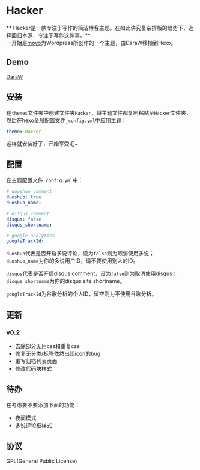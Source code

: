 # Hacker
** Hacker是一款专注于写作的简洁博客主题。在如此讲究复杂排版的趋势下，选择回归本源，专注于写作这件事。**  
一开始是[moyo](http://liuxinyu.me/)为Wordpress所创作的一个主题，由DaraW移植到Hexo。

## Demo
[DaraW](http://blog.daraw.cn/)

## 安装

在`themes`文件夹中创建文件夹`Hacker`，将主题文件都复制粘贴至`Hacker`文件夹，然后在hexo全局配置文件`_config.yml`中应用主题：
```yaml
theme: Hacker
```
这样就安装好了，开始享受吧~

## 配置
在主题配置文件`_config.yml`中：

```yaml
# duoshuo comment
duoshuo: true
duoshuo_name:

# disqus comment
disqus: false
disqus_shortname:

# google analytics
googleTrackId:
```


`duoshuo`代表是否开启多说评论，设为`false`则为取消使用多说；  
`duoshuo_name`为你的多说用户ID，请不要使用别人的ID。

`disqus`代表是否开启disqus comment，设为`false`则为取消使用disqus；  
`disqus_shortname`为你的disqus site shortname。

`googleTrackId`为谷歌分析的个人ID，留空则为不使用谷歌分析。

## 更新
### v0.2  
* 去除部分无用css和重复css
* 修复无分类/标签依然出现icon的bug
* 重写归档列表页面
* 修改代码块样式

## 待办
在考虑要不要添加下面的功能：
* 夜间模式
* 多说评论框样式

## 协议
GPL(General Public License)